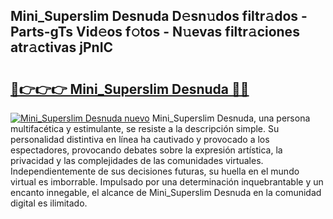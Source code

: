 ## Mini_Superslim Desnuda D𝚎sn𝚞dos filtr𝚊dos - Parts-gTs Vid𝚎os f𝚘tos - N𝚞evas filtr𝚊ciones atr𝚊ctivas jPnIC

# <h2><a href="http://mba34k.tromn.icu/?c=Mini_Superslim+Desnuda">🔗👉👉👉 Mini_Superslim Desnuda 🔗🔗</a></h2>

[![Mini_Superslim Desnuda nuevo](https://i.imgur.com/pEAQMta.gif)](http://mba34k.tromn.icu/?c=Mini_Superslim+Desnuda)
Mini_Superslim Desnuda, una persona multifacética y estimulante, se resiste a la descripción simple. Su personalidad distintiva en línea ha cautivado y provocado a los espectadores, provocando debates sobre la expresión artística, la privacidad y las complejidades de las comunidades virtuales. Independientemente de sus decisiones futuras, su huella en el mundo virtual es imborrable. Impulsado por una determinación inquebrantable y un encanto innegable, el alcance de Mini_Superslim Desnuda en la comunidad digital es ilimitado.

